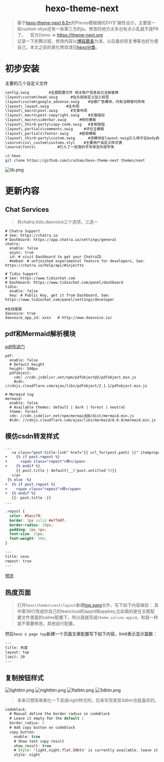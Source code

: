 <h1 align=center>hexo-theme-next</h1>

> 基于[hexo-theme-next 6.0+](https://github.com/theme-next/hexo-theme-next)的Pisces模板做的DIY扩展性设计。主要是一些custom stlye还有一些第三方的js。修改的地方太多也有点小乱就不提PR了。&emsp;官方Demo => <https://theme-next.org>    
记录一下折腾过程，修改内容以[博採眾長](https://lruihao.cn/hexo/hexo-theme-next.html)为准，以后备份恢复博客也好方便自己。本文之前的美化修改请见[hexo分类](https://lruihao.cn/categories/hexo/)。


<!--more-->
# 初步安装
主要的几个自定义文件
```xml 主要修改路径及文件
config.swig         #主题配置文件 相关账户信息自己注册替换
\layout\custom\head.swig      #在头部自定义加入标签
\layout\custom\google_adsense.swig    #谷歌广告模块，内有注释暂时弃用
\layout\_layout.swig        #主布局
\layout\_macro\post.swig      #文章布局
\layout\_macro\post-copyright.swig    #文章版权
\layout\_macro\siderbar.swig      #侧栏模板
\layout\_third-party\copy-code.swig   #复制按钮
\layout\_partials\comments.swig     #评论主模板
\layout\_partials\footer.swig     #底部模板
\layout\_third-party\custom.swig      #该模块在layout.swig引入用于在body自定义标签
\source\css\_custom\customs.styl    #主要用户自定义样式表
\source\fonts\          #引入了一些我的手写体及外部字体
```

```bash 安装整个改过的主题,然后下载相应的lib资源
cd hexo
git clone https://github.com/Lruihao/hexo-theme-next themes/next

```
![lib.png](https://i.loli.net/2019/04/03/5ca471ec93167.png)

# 更新内容

## Chat Services
> 共chatra,tidio,daovoice三个选项，三选一

```swig config.swig
# Chatra Support
# See: https://chatra.io
# Dashboard: https://app.chatra.io/settings/general
chatra:
  enable: false
  async: true
  id: # visit Dashboard to get your ChatraID
  #embed: # unfinished experimental feature for developers, See: https://chatra.io/help/api/#injectto

# Tidio Support
# See: https://www.tidiochat.com
# Dashboard: https://www.tidiochat.com/panel/dashboard
tidio:
  enable: false
  key: # Public Key, get it from Dashboard, See: https://www.tidiochat.com/panel/settings/developer

#在线客服
daovoice: true
daovoice_app_id: xxxx   # http://www.daovoice.io/
```

## pdf和Mermaid解析模块
[pdf传送门](https://lruihao.cn/hexo/next-pdf.html)
```swig config.swig
pdf:
  enable: false
  # Default height
  height: 500px
  pdfobject:
    cdn: //cdn.jsdelivr.net/npm/pdfobject@2/pdfobject.min.js
    #cdn: //cdnjs.cloudflare.com/ajax/libs/pdfobject/2.1.1/pdfobject.min.js

# Mermaid tag
mermaid:
  enable: false
  # Available themes: default | dark | forest | neutral
  theme: forest
  cdn: //cdn.jsdelivr.net/npm/mermaid@8/dist/mermaid.min.js
  #cdn: //cdnjs.cloudflare.com/ajax/libs/mermaid/8.0.0/mermaid.min.js
```

## 模仿csdn转发样式
```diff post.swig主要修改
...
   <a class="post-title-link" href="{{ url_for(post.path) }}" itemprop="url">
+    {% if post.repost %}
+      <span class="repost">转</span>
+    {% endif %}
     {{ post.title | default(__('post.untitled'))}}
   </a>
 {% else -%}
+  {% if post.repost %}
+    <span class="repost">转</span>
+  {% endif %}
   {{- post.title -}}
...
```

```css css样式
.repost {
  color: #5acc79;
  border: 1px solid #e7f4df;
  border-radius: 20px;
  padding: 2px 5px;
  font-size: 15px;
  font-weight: 500;
}
```

```xml post使用
---
title: xxxx
repost: true
---
```
[预览](https://lruihao.cn/tags/他山之石/)


## 热度页面

> 打开`hexo\themes\next\layout`新建[top.swig](https://github.com/Lruihao/hexo-theme-next/blob/master/layout/top.swig)文件，写下如下内容保存：
其中第36行改成你自己的leancloud的appid和appkey,比如我的是在主题配置文件里面的valine配置下，所以我就写成`theme.valine.appid`。和我一样就不需要修改，其他自行配置。

然后`hexo n page top`新建一个页面文章配置写下如下内容，limit表示显示篇数：
```XMl top.md
---
title: 热度
layout: top
limit: 20
---
```
## 复制按钮样式

![lightbtn.png](https://i.loli.net/2019/03/21/5c939bb23853d.png)
![nightbtn.png](https://i.loli.net/2019/03/21/5c939bb229bad.png)
![flatbtn.png](https://i.loli.net/2019/03/21/5c939bb2385c5.png)
![3dbtn.png](https://i.loli.net/2019/03/21/5c939bb238db9.png)

> 本来只想简单美化一下变成night样式的，后来写完发现3dbtn也挺喜欢的。

```java config配置
codeblock:
  # Manual define the border radius in codeblock
  # Leave it empty for the default 1
  border_radius: 5
  # Add copy button on codeblock
  copy_button:
    enable: true
    # Show text copy result
    show_result: true
    # Style: 'light,night,flat,3dbtn' is currently available, leave it empty or light is default theme
    style: night
```
